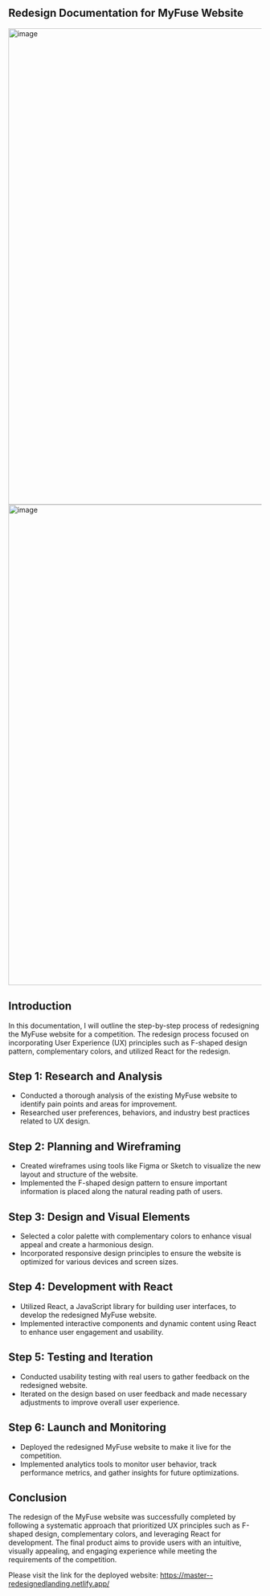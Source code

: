 ## Redesign Documentation for MyFuse Website


<img width="948" alt="image" src="https://github.com/saikiran76/MyFuseComp/assets/80874246/aa0ec010-e78e-4719-a73d-c76e61fb94a6">
<img width="957" alt="image" src="https://github.com/saikiran76/MyFuseComp/assets/80874246/d8da33c9-9ed8-46fd-8ac3-c43d3413ab11">


## Introduction
In this documentation, I will outline the step-by-step process of redesigning the MyFuse website for a competition. The redesign process focused on incorporating User Experience (UX) principles such as F-shaped design pattern, complementary colors, and utilized React for the redesign.

## Step 1: Research and Analysis
- Conducted a thorough analysis of the existing MyFuse website to identify pain points and areas for improvement.
- Researched user preferences, behaviors, and industry best practices related to UX design.

## Step 2: Planning and Wireframing
- Created wireframes using tools like Figma or Sketch to visualize the new layout and structure of the website.
- Implemented the F-shaped design pattern to ensure important information is placed along the natural reading path of users.

## Step 3: Design and Visual Elements
- Selected a color palette with complementary colors to enhance visual appeal and create a harmonious design.
- Incorporated responsive design principles to ensure the website is optimized for various devices and screen sizes.

## Step 4: Development with React
- Utilized React, a JavaScript library for building user interfaces, to develop the redesigned MyFuse website.
- Implemented interactive components and dynamic content using React to enhance user engagement and usability.

## Step 5: Testing and Iteration
- Conducted usability testing with real users to gather feedback on the redesigned website.
- Iterated on the design based on user feedback and made necessary adjustments to improve overall user experience.

## Step 6: Launch and Monitoring
- Deployed the redesigned MyFuse website to make it live for the competition.
- Implemented analytics tools to monitor user behavior, track performance metrics, and gather insights for future optimizations.

## Conclusion
The redesign of the MyFuse website was successfully completed by following a systematic approach that prioritized UX principles such as F-shaped design, complementary colors, and leveraging React for development. The final product aims to provide users with an intuitive, visually appealing, and engaging experience while meeting the requirements of the competition.

Please visit the link for the deployed website:
https://master--redesignedlanding.netlify.app/
